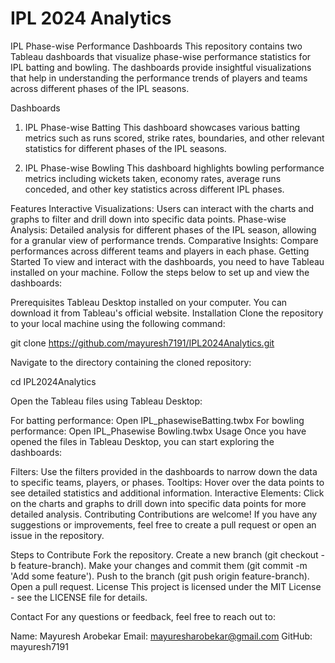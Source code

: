 # IPL 2024 Analytics
IPL Phase-wise Performance Dashboards
This repository contains two Tableau dashboards that visualize phase-wise performance statistics for IPL batting and bowling. The dashboards provide insightful visualizations that help in understanding the performance trends of players and teams across different phases of the IPL seasons.

Dashboards
1. IPL Phase-wise Batting
This dashboard showcases various batting metrics such as runs scored, strike rates, boundaries, and other relevant statistics for different phases of the IPL seasons.

2. IPL Phase-wise Bowling
This dashboard highlights bowling performance metrics including wickets taken, economy rates, average runs conceded, and other key statistics across different IPL phases.

Features
Interactive Visualizations: Users can interact with the charts and graphs to filter and drill down into specific data points.
Phase-wise Analysis: Detailed analysis for different phases of the IPL season, allowing for a granular view of performance trends.
Comparative Insights: Compare performances across different teams and players in each phase.
Getting Started
To view and interact with the dashboards, you need to have Tableau installed on your machine. Follow the steps below to set up and view the dashboards:

Prerequisites
Tableau Desktop installed on your computer. You can download it from Tableau's official website.
Installation
Clone the repository to your local machine using the following command:


git clone https://github.com/mayuresh7191/IPL2024Analytics.git


Navigate to the directory containing the cloned repository:


cd IPL2024Analytics


Open the Tableau files using Tableau Desktop:

For batting performance: Open IPL_phasewiseBatting.twbx
For bowling performance: Open IPL_Phasewise Bowling.twbx
Usage
Once you have opened the files in Tableau Desktop, you can start exploring the dashboards:

Filters: Use the filters provided in the dashboards to narrow down the data to specific teams, players, or phases.
Tooltips: Hover over the data points to see detailed statistics and additional information.
Interactive Elements: Click on the charts and graphs to drill down into specific data points for more detailed analysis.
Contributing
Contributions are welcome! If you have any suggestions or improvements, feel free to create a pull request or open an issue in the repository.

Steps to Contribute
Fork the repository.
Create a new branch (git checkout -b feature-branch).
Make your changes and commit them (git commit -m 'Add some feature').
Push to the branch (git push origin feature-branch).
Open a pull request.
License
This project is licensed under the MIT License - see the LICENSE file for details.

Contact
For any questions or feedback, feel free to reach out to:

Name: Mayuresh Arobekar
Email: mayuresharobekar@gmail.com
GitHub: mayuresh7191
